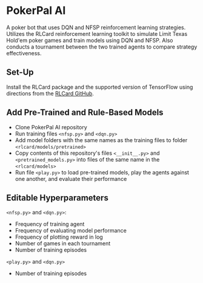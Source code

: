 # PokerPal AI

A poker bot that uses DQN and NFSP reinforcement learning strategies. Utilizes the RLCard reinforcement learning toolkit to simulate Limit Texas Hold'em poker games and train models using DQN and NFSP. Also conducts a tournament between the two trained agents to compare strategy effectiveness.

## Set-Up

Install the RLCard package and the supported version of TensorFlow using directions from the [RLCard GitHub](https://github.com/datamllab/rlcard).

## Add Pre-Trained and Rule-Based Models

  * Clone PokerPal AI repository
  * Run training files `<nfsp.py>` and `<dqn.py>`
  * Add model folders with the same names as the training files to folder `<rlcard/models/pretrained>`
  * Copy contents of this repository's files `<__init__.py>` and `<pretrained_models.py>` into files of the same name in the `<rlcard/models>` 
  * Run file `<play.py>` to load pre-trained models, play the agents against one another, and evaluate their performance
  
## Editable Hyperparameters
`<nfsp.py>` and `<dqn.py>`:
  * Frequency of training agent
  * Frequency of evaluating model performance
  * Frequency of plotting reward in log
  * Number of games in each tournament
  * Number of training episodes

`<play.py>` and `<dqn.py>`
  * Number of training episodes
